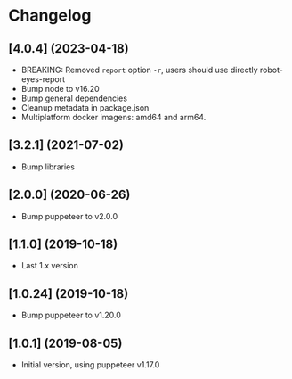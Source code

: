 # Changelog

## [4.0.4] (2023-04-18)

- BREAKING: Removed `report` option `-r`, users should use directly robot-eyes-report
- Bump node to v16.20
- Bump general dependencies
- Cleanup metadata in package.json
- Multiplatform docker imagens: amd64 and arm64.

## [3.2.1] (2021-07-02)

- Bump libraries

## [2.0.0] (2020-06-26)

- Bump puppeteer to v2.0.0

## [1.1.0] (2019-10-18)

- Last 1.x version

## [1.0.24] (2019-10-18)

- Bump puppeteer to v1.20.0

## [1.0.1] (2019-08-05)

- Initial version, using puppeteer v1.17.0
